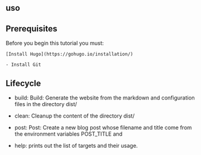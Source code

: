 ## uso

## Prerequisites

Before you begin this tutorial you must:

    [Install Hugo](https://gohugo.io/installation/)
    
    - Install Git

## Lifecycle
- build: Build: Generate the website from the markdown and configuration files in the directory dist/

- clean: Cleanup the content of the directory dist/

- post: Post: Create a new blog post whose filename and title come from the environment variables POST_TITLE and

- help: prints out the list of targets and their usage. 